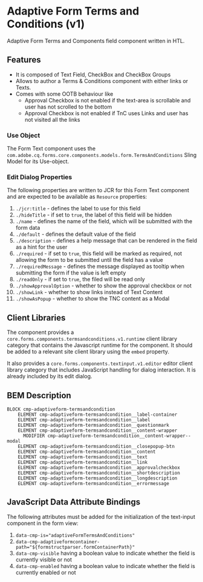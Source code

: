 <!--
Copyright 2023 Adobe

Licensed under the Apache License, Version 2.0 (the "License");
you may not use this file except in compliance with the License.
You may obtain a copy of the License at

    http://www.apache.org/licenses/LICENSE-2.0

Unless required by applicable law or agreed to in writing, software
distributed under the License is distributed on an "AS IS" BASIS,
WITHOUT WARRANTIES OR CONDITIONS OF ANY KIND, either express or implied.
See the License for the specific language governing permissions and
limitations under the License.
-->
Adaptive Form Terms and Conditions (v1)
====
Adaptive Form Terms and Components field component written in HTL.

## Features

* It is composed of Text Field, CheckBox and CheckBox Groups
* Allows to author a Terms & Conditions component with either links or Texts.
* Comes with some OOTB behaviour like
  * Approval Checkbox is not enabled if the text-area is scrollable and user has not scrolled to the bottom
  * Approval Checkbox is not enabled if TnC uses Links and user has not visited all the links

### Use Object
The Form Text component uses the `com.adobe.cq.forms.core.components.models.form.TermsAndConditions` Sling Model for its Use-object.

### Edit Dialog Properties
The following properties are written to JCR for this Form Text component and are expected to be available as `Resource` properties:

1. `./jcr:title` - defines the label to use for this field
2. `./hideTitle` - if set to `true`, the label of this field will be hidden
3. `./name` - defines the name of the field, which will be submitted with the form data
4. `./default` - defines the default value of the field
5. `./description` - defines a help message that can be rendered in the field as a hint for the user
6. `./required` - if set to `true`, this field will be marked as required, not allowing the form to be submitted until the field has a value
7. `./requiredMessage` - defines the message displayed as tooltip when submitting the form if the value is left empty
8. `./readOnly` - if set to `true`, the filed will be read only
9. `./showApprovalOption` - whether to show the approval checkbox or not
10. `./showLink` - whether to show links instead of Text Content
11. `./showAsPopup` - whether to show the TNC content as a Modal

## Client Libraries
The component provides a `core.forms.components.termsandconditions.v1.runtime` client library category that contains the Javascript runtime for the component.
It should be added to a relevant site client library using the `embed` property.

It also provides a `core.forms.components.textinput.v1.editor` editor client library category that includes
JavaScript handling for dialog interaction. It is already included by its edit dialog.

## BEM Description
```
BLOCK cmp-adaptiveform-termsandcondition
    ELEMENT cmp-adaptiveform-termsandcondition__label-container
    ELEMENT cmp-adaptiveform-termsandcondition__label
    ELEMENT cmp-adaptiveform-termsandcondition__questionmark
    ELEMENT cmp-adaptiveform-termsandcondition__content-wrapper
      MODIFIER cmp-adaptiveform-termsandcondition__content-wrapper--modal
    ELEMENT cmp-adaptiveform-termsandcondition__closepopup-btn
    ELEMENT cmp-adaptiveform-termsandcondition__content
    ELEMENT cmp-adaptiveform-termsandcondition__text
    ELEMENT cmp-adaptiveform-termsandcondition__link
    ELEMENT cmp-adaptiveform-termsandcondition__approvalcheckbox
    ELEMENT cmp-adaptiveform-termsandcondition__shortdescription
    ELEMENT cmp-adaptiveform-termsandcondition__longdescription
    ELEMENT cmp-adaptiveform-termsandcondition__errormessage
```



## JavaScript Data Attribute Bindings

The following attributes must be added for the initialization of the text-input component in the form view:
1. `data-cmp-is="adaptiveFormTermsAndConditions"`
2. `data-cmp-adaptiveformcontainer-path="${formstructparser.formContainerPath}"`
3. `data-cmp-visible` having a boolean value to indicate whether the field is currently visible or not
4. `data-cmp-enabled` having a boolean value to indicate whether the field is currently enabled or not
